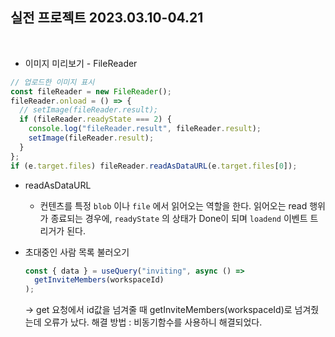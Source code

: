 ## 실전 프로젝트 2023.03.10-04.21

<br />

- 이미지 미리보기 - FileReader

```jsx
// 업로드한 이미지 표시
const fileReader = new FileReader();
fileReader.onload = () => {
  // setImage(fileReader.result);
  if (fileReader.readyState === 2) {
    console.log("fileReader.result", fileReader.result);
    setImage(fileReader.result);
  }
};
if (e.target.files) fileReader.readAsDataURL(e.target.files[0]);
```

- readAsDataURL

  - 컨텐츠를 특정 `blob` 이나 `file` 에서 읽어오는 역할을 한다. 읽어오는 read 행위가 종료되는 경우에, `readyState` 의 상태가 Done이 되며 `loadend` 이벤트 트리거가 된다.

- 초대중인 사람 목록 불러오기
  ```jsx
  const { data } = useQuery("inviting", async () =>
    getInviteMembers(workspaceId)
  );
  ```
  → get 요청에서 id값을 넘겨줄 때 getInviteMembers(workspaceId)로 넘겨줬는데 오류가 났다.
  해결 방법 : 비동기함수를 사용하니 해결되었다.
